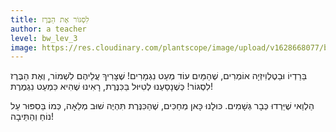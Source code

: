 ```yaml
---
title: לִסְגּוֹר אֶת הַבֶּרֶז
author: a teacher
level: bw_lev_3
image: https://res.cloudinary.com/plantscope/image/upload/v1628668077/bookworm_webapp/illustrations/locft_av_ebtg.jpg
---
```

בַּרַדְיוֹ וּבַטֶלֶוִיזְיָה אוֹמְרִים,
שֶׁהַמַּיִם עוֹד מְעַט נִגְמָרִים!
שֶׁצָּרִיךְ עֲלֵיהֶם לִשְׁמוֹר,
וְאֶת הַבֶּרֶז לִסְגּוֹר!
כְּשֶׁנָסַעְנוּ לְטִיּוּל בַּכִּנֶּרֶת,
רָאִינוּ שֶׁהִיא כִּמְעַט נִגְמֶרֶת!

הַלְוַאי שֶׁיֵּרְדוּ כְּבָר גְּשָׁמִים.
כּוּלָנוּ כָּאן מְחַכִּים,
שֶׁהַכִּנֶּרֶת תִּהְיֶה שׁוּב מְלֵאָה,
כְּמוֹ בַּסִפּוּר עַל נוֹחַ וְהַתֵּיבָה!